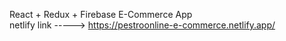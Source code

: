 React + Redux + Firebase E-Commerce App <br> netlify link -----> https://pestroonline-e-commerce.netlify.app/
